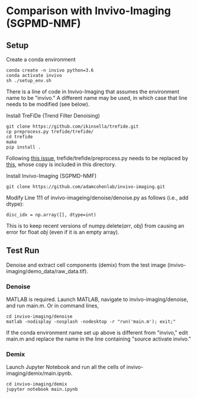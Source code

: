 # Comparison with Invivo-Imaging (SGPMD-NMF)

## Setup

Create a conda environment
```
conda create -n invivo python=3.6
conda activate invivo
sh ./setup_env.sh
```
There is a line of code in Invivo-Imaging that assumes the environment name to be "invivo." A different name may be used, in which case that line needs to be modified (see below).

Install TreFiDe (Trend Filter Denoising)
```
git clone https://github.com/ikinsella/trefide.git
cp preprocess.py trefide/trefide/
cd trefide
make
pip install .
```
Following [this issue](https://github.com/adamcohenlab/invivo-imaging/issues/4), trefide/trefide/preprocess.py needs to be replaced by [this](https://github.com/m-xie/trefide/blob/master/trefide/preprocess.py), whose copy is included in this directory.

Install Invivo-Imaging (SGPMD-NMF)
```
git clone https://github.com/adamcohenlab/invivo-imaging.git
```
Modify Line 111 of invivo-imageing/denoise/denoise.py as follows (i.e., add dtype):
```
disc_idx = np.array([], dtype=int)
```
This is to keep recent versions of numpy.delete(*arr*, *obj*) from causing an error for float *obj* (even if it is an empty array). 

## Test Run

Denoise and extract cell components (demix) from the test image (invivo-imaging/demo_data/raw_data.tif).

### Denoise
MATLAB is required. Launch MATLAB, navigate to invivo-imaging/denoise, and run main.m. Or in command lines,
```
cd invivo-imaging/denoise
matlab -nodisplay -nosplash -nodesktop -r "run('main.m'); exit;"
```
If the conda environment name set up above is different from "invivo," edit main.m and replace the name in the line containing "source activate invivo."

### Demix

Launch Jupyter Notebook and run all the cells of invivo-imaging/demix/main.ipynb.
```
cd invivo-imaging/demix
jupyter notebook main.ipynb
```
